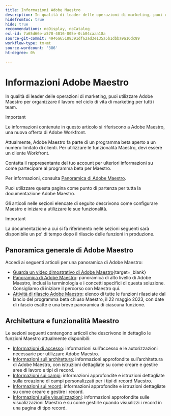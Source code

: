 ```yaml
---
title: Informazioni Adobe Maestro
description: In qualità di leader delle operazioni di marketing, puoi utilizzare Adobe Maestro per organizzare il lavoro nel ciclo di vita di marketing per tutti i team. Gli articoli in questa sezione descrivono come configurare Maestro e come iniziare a utilizzarne le funzionalità come parte delle operazioni di gestione della campagna.
hidefromtoc: true
hide: true
recommendations: noDisplay, noCatalog
exl-id: 7a65d66e-a578-4016-805e-0cb04caaa18a
source-git-commit: 4946a65188391df62ad3e135a5b1dbba9a16dc89
workflow-type: tm+mt
source-wordcount: '386'
ht-degree: 0%

---
```


# Informazioni Adobe Maestro

<!--
title: Adobe Maestro 
description: As a marketing operations leader, you can use Adobe Maestro to organize work across the marketing lifecycle for all your teams. The articles in this section describe how you can configure Maestro and how you can start using its capabilities as part of your campaign management operations. 
hidefromtoc: yes
author: Alina
feature: Work Management
role: User, Admin
hide: yes
-->

<!--udpate the metadata with real information when making this avilable in TOC and in the left nav-->

<!--remove the video at open beta or before-->

In qualità di leader delle operazioni di marketing, puoi utilizzare Adobe Maestro per organizzare il lavoro nel ciclo di vita di marketing per tutti i team.

>[!IMPORTANT]
>
>Le informazioni contenute in questo articolo si riferiscono a Adobe Maestro, una nuova offerta di Adobe Workfront.
>
>Attualmente, Adobe Maestro fa parte di un programma beta aperto a un numero limitato di clienti. Per utilizzare le funzionalità Maestro, devi essere un cliente Workfront.
>
>Contatta il rappresentante del tuo account per ulteriori informazioni su come partecipare al programma beta per Maestro.
>
>Per informazioni, consulta [Panoramica di Adobe Maestro](../maestro/maestro-overview.md).

Puoi utilizzare questa pagina come punto di partenza per tutta la documentazione Adobe Maestro.

Gli articoli nelle sezioni elencate di seguito descrivono come configurare Maestro e iniziare a utilizzare le sue funzionalità.

>[!IMPORTANT]
>
>La documentazione a cui si fa riferimento nelle sezioni seguenti sarà disponibile un po’ di tempo dopo il rilascio delle funzioni in produzione.

## Panoramica generale di Adobe Maestro

Accedi ai seguenti articoli per una panoramica di Adobe Maestro:

<!--update the video when we have something better, especially after Open Beta - remove it-->

* [Guarda un video dimostrativo di Adobe Maestro](https://video.tv.adobe.com/v/3424253/){target=_blank}
* [Panoramica di Adobe Maestro](maestro-overview.md): panoramica di alto livello di Adobe Maestro, inclusi la terminologia e i concetti specifici di questa soluzione. Consigliamo di iniziare il percorso con Maestro qui.
* [Attività di rilascio Adobe Maestro](../maestro/release-activity.md): elenco di tutte le funzioni rilasciate dal lancio del programma beta chiuso Maestro, il 22 maggio 2023, con date di rilascio esatte e una breve panoramica di ciascuna funzione.

## Architettura e funzionalità Maestro

Le sezioni seguenti contengono articoli che descrivono in dettaglio le funzioni Maestro attualmente disponibili:

* [Informazioni di accesso](../maestro/access/access-information.md): informazioni sull’accesso e le autorizzazioni necessarie per utilizzare Adobe Maestro.
* [Informazioni sull&#39;architettura](../maestro/architecture/architecture-information.md): informazioni approfondite sull’architettura di Adobe Maestro, con istruzioni dettagliate su come creare e gestire aree di lavoro e tipi di record.
* [Informazioni sui campi](../maestro/fields/fields-information.md): informazioni approfondite e istruzioni dettagliate sulla creazione di campi personalizzati per i tipi di record Maestro.
* [Informazioni sui record](../maestro/records/records-information.md): informazioni approfondite e istruzioni dettagliate su come creare e gestire i record.
* [Informazioni sulle visualizzazioni](../maestro/views/views-information.md): informazioni approfondite sulle visualizzazioni Maestro e su come gestirle quando visualizzi i record in una pagina di tipo record.

